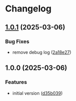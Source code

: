 # Changelog

## [1.0.1](https://github.com/zakodium/kdrive-download-file-action/compare/v1.0.0...v1.0.1) (2025-03-06)


### Bug Fixes

* remove debug log ([2a18e27](https://github.com/zakodium/kdrive-download-file-action/commit/2a18e27d62e915ed2420f7e078a2c6ef3e2ade7c))

## 1.0.0 (2025-03-06)


### Features

* initial version ([d35b039](https://github.com/zakodium/kdrive-download-file-action/commit/d35b039133990b06afa6e337ac0afe0fb61345ad))
